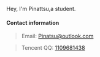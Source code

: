 Hey, I'm Pinattsu,a student.

#### Contact information
> Email: [Pinatsu@outlook.com](mailto:pinatsu@outlook.com)

> Tencent QQ: [1109681438](tencent://message/?uin=1109681438)
